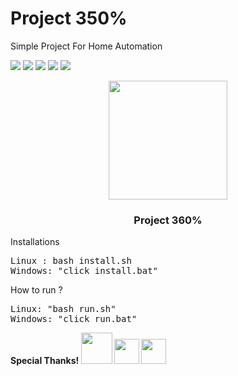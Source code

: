 # Project 350%
<p>Simple Project For Home Automation</p>

![](https://img.shields.io/badge/react-native-blue)
![](https://img.shields.io/badge/nodejs-14.6.1-lime) 
![](https://img.shields.io/badge/expo-4.5.2-white)
![](https://img.shields.io/badge/mongo-4.0.19-green)
![](https://img.shields.io/badge/expressjs-4.17.1-white)


<div align='center'>
<img src="https://i.ibb.co/28BfB88/icon.png"  width='190' />
<h3>Project 360%</h3>
</div>

<p>Installations</p>
<pre>
Linux : bash install.sh
Windows: "click install.bat"
</pre>

<p>How to run ?</p>
<pre>
Linux: "bash run.sh"
Windows: "click run.bat"
</pre>

<div>
<b>Special Thanks!
<img src="https://upload.wikimedia.org/wikipedia/commons/e/ef/Stack_Overflow_icon.svg" width="50" /> <img src="https://image.flaticon.com/icons/png/512/2702/2702602.png" width="40"  />       <img src="https://upload.wikimedia.org/wikipedia/commons/d/db/Npm-logo.svg" width="40"  />
</b>
</div>
